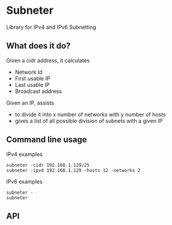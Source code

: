 # Subneter

Library for IPv4 and IPv6 Subnetting

## What does it do?

Given a cidr address, it calculates

- Network Id
- First usable IP
- Last usable IP
- Broadcast address

Given an IP, assists

- to divide it into x number of networks with y number of hosts
- gives a list of all possible division of subnets with a given IP

## Command line usage

IPv4 examples

```
subneter -cidr 192.168.1.129/25
subneter -ipv4 192.168.1.129 -hosts 12 -networks 2
```

IPv6 examples

```
subneter -
subneter
```

## API

